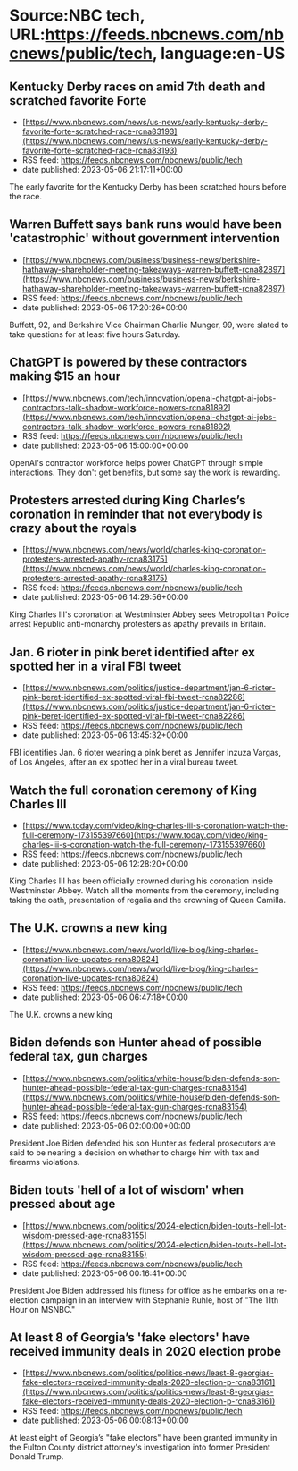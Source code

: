 # Source:NBC tech, URL:https://feeds.nbcnews.com/nbcnews/public/tech, language:en-US

## Kentucky Derby races on amid 7th death and scratched favorite Forte
 - [https://www.nbcnews.com/news/us-news/early-kentucky-derby-favorite-forte-scratched-race-rcna83193](https://www.nbcnews.com/news/us-news/early-kentucky-derby-favorite-forte-scratched-race-rcna83193)
 - RSS feed: https://feeds.nbcnews.com/nbcnews/public/tech
 - date published: 2023-05-06 21:17:11+00:00

The early favorite for the Kentucky Derby has been scratched hours before the race.

## Warren Buffett says bank runs would have been 'catastrophic' without government intervention
 - [https://www.nbcnews.com/business/business-news/berkshire-hathaway-shareholder-meeting-takeaways-warren-buffett-rcna82897](https://www.nbcnews.com/business/business-news/berkshire-hathaway-shareholder-meeting-takeaways-warren-buffett-rcna82897)
 - RSS feed: https://feeds.nbcnews.com/nbcnews/public/tech
 - date published: 2023-05-06 17:20:26+00:00

Buffett, 92, and Berkshire Vice Chairman Charlie Munger, 99, were slated to take questions for at least five hours Saturday.

## ChatGPT is powered by these contractors making $15 an hour
 - [https://www.nbcnews.com/tech/innovation/openai-chatgpt-ai-jobs-contractors-talk-shadow-workforce-powers-rcna81892](https://www.nbcnews.com/tech/innovation/openai-chatgpt-ai-jobs-contractors-talk-shadow-workforce-powers-rcna81892)
 - RSS feed: https://feeds.nbcnews.com/nbcnews/public/tech
 - date published: 2023-05-06 15:00:00+00:00

OpenAI's contractor workforce helps power ChatGPT through simple interactions. They don't get benefits, but some say the work is rewarding.

## Protesters arrested during King Charles’s coronation in reminder that not everybody is crazy about the royals
 - [https://www.nbcnews.com/news/world/charles-king-coronation-protesters-arrested-apathy-rcna83175](https://www.nbcnews.com/news/world/charles-king-coronation-protesters-arrested-apathy-rcna83175)
 - RSS feed: https://feeds.nbcnews.com/nbcnews/public/tech
 - date published: 2023-05-06 14:29:56+00:00

King Charles III's coronation at Westminster Abbey sees Metropolitan Police arrest Republic anti-monarchy protesters as apathy prevails in Britain.

## Jan. 6 rioter in pink beret identified after ex spotted her in a viral FBI tweet
 - [https://www.nbcnews.com/politics/justice-department/jan-6-rioter-pink-beret-identified-ex-spotted-viral-fbi-tweet-rcna82286](https://www.nbcnews.com/politics/justice-department/jan-6-rioter-pink-beret-identified-ex-spotted-viral-fbi-tweet-rcna82286)
 - RSS feed: https://feeds.nbcnews.com/nbcnews/public/tech
 - date published: 2023-05-06 13:45:32+00:00

FBI identifies Jan. 6 rioter wearing a pink beret as  Jennifer Inzuza Vargas, of Los Angeles, after an ex spotted her in a viral bureau tweet.

## Watch the full coronation ceremony of King Charles III
 - [https://www.today.com/video/king-charles-iii-s-coronation-watch-the-full-ceremony-173155397660](https://www.today.com/video/king-charles-iii-s-coronation-watch-the-full-ceremony-173155397660)
 - RSS feed: https://feeds.nbcnews.com/nbcnews/public/tech
 - date published: 2023-05-06 12:28:20+00:00

King Charles III has been officially crowned during his coronation inside Westminster Abbey. Watch all the moments from the ceremony, including taking the oath, presentation of regalia and the crowning of Queen Camilla.

## The U.K. crowns a new king
 - [https://www.nbcnews.com/news/world/live-blog/king-charles-coronation-live-updates-rcna80824](https://www.nbcnews.com/news/world/live-blog/king-charles-coronation-live-updates-rcna80824)
 - RSS feed: https://feeds.nbcnews.com/nbcnews/public/tech
 - date published: 2023-05-06 06:47:18+00:00

The U.K. crowns a new king

## Biden defends son Hunter ahead of possible federal tax, gun charges
 - [https://www.nbcnews.com/politics/white-house/biden-defends-son-hunter-ahead-possible-federal-tax-gun-charges-rcna83154](https://www.nbcnews.com/politics/white-house/biden-defends-son-hunter-ahead-possible-federal-tax-gun-charges-rcna83154)
 - RSS feed: https://feeds.nbcnews.com/nbcnews/public/tech
 - date published: 2023-05-06 02:00:00+00:00

President Joe Biden defended his son Hunter as federal prosecutors are said to be nearing a decision on whether to charge him with tax and firearms violations.

## Biden touts 'hell of a lot of wisdom' when pressed about age
 - [https://www.nbcnews.com/politics/2024-election/biden-touts-hell-lot-wisdom-pressed-age-rcna83155](https://www.nbcnews.com/politics/2024-election/biden-touts-hell-lot-wisdom-pressed-age-rcna83155)
 - RSS feed: https://feeds.nbcnews.com/nbcnews/public/tech
 - date published: 2023-05-06 00:16:41+00:00

President Joe Biden addressed his fitness for office as he embarks on a re-election campaign in an interview with Stephanie Ruhle, host of "The 11th Hour on MSNBC."

## At least 8 of Georgia’s 'fake electors' have received immunity deals in 2020 election probe
 - [https://www.nbcnews.com/politics/politics-news/least-8-georgias-fake-electors-received-immunity-deals-2020-election-p-rcna83161](https://www.nbcnews.com/politics/politics-news/least-8-georgias-fake-electors-received-immunity-deals-2020-election-p-rcna83161)
 - RSS feed: https://feeds.nbcnews.com/nbcnews/public/tech
 - date published: 2023-05-06 00:08:13+00:00

At least eight of Georgia’s "fake electors" have been granted immunity in the Fulton County district attorney's investigation into former President Donald Trump.

